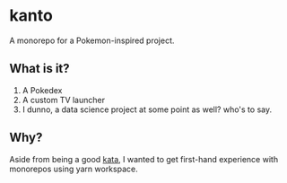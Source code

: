 # kanto

A monorepo for a Pokemon-inspired project.

## What is it?

1. A Pokedex
2. A custom TV launcher
3. I dunno, a data science project at some point as well? who's to say.

## Why?

Aside from being a good [kata](https://en.wikipedia.org/wiki/Kata_(programming)), I wanted to get first-hand experience with monorepos using yarn workspace.
